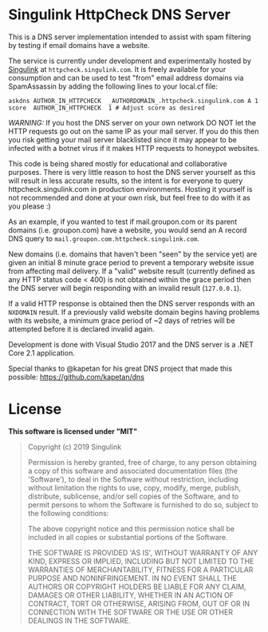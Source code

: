 # Singulink HttpCheck DNS Server

This is a DNS server implementation intended to assist with spam filtering by testing if email domains have a website.

The service is currently under development and experimentally hosted by [Singulink](http://www.singulink.com) at `httpcheck.singulink.com`. It is freely available for your consumption and can be used to test "from" email address domains via SpamAssassin by adding the following lines to your local.cf file:

```
askdns AUTHOR_IN_HTTPCHECK  _AUTHORDOMAIN_.httpcheck.singulink.com A 1
score  AUTHOR_IN_HTTPCHECK  1 # Adjust score as desired
```

*WARNING:* If you host the DNS server on your own network DO NOT let the HTTP requests go out on the same IP as your mail server. If you do this then you risk getting your mail server blacklisted since it may appear to be infected with a botnet virus if it makes HTTP requests to honeypot websites.

This code is being shared mostly for educational and collaborative purposes. There is very little reason to host the DNS server yourself as this will result in less accurate results, so the intent is for everyone to query httpcheck.singulink.com in production environments. Hosting it yourself is not recommended and done at your own risk, but feel free to do with it as you please :)

As an example, if you wanted to test if mail.groupon.com or its parent domains (i.e. groupon.com) have a website, you would send an A record DNS query to `mail.groupon.com.httpcheck.singulink.com`.

New domains (i.e. domains that haven't been "seen" by the service yet) are given an initial 8 minute grace period to prevent a temporary website issue from affecting mail delivery. If a "valid" website result (currently defined as any HTTP status code < 400) is not obtained within the grace period then the DNS server will begin responding with an invalid result (`127.0.0.1`).

If a valid HTTP response is obtained then the DNS server responds with an `NXDOMAIN` result. If a previously valid website domain begins having problems with its website, a minimum grace period of ~2 days of retries will be attempted before it is declared invalid again.

Development is done with Visual Studio 2017 and the DNS server is a .NET Core 2.1 application.

Special thanks to @kapetan for his great DNS project that made this possible: https://github.com/kapetan/dns

# License

**This software is licensed under "MIT"**

> Copyright (c) 2019 Singulink
>
> Permission is hereby granted, free of charge, to any person obtaining a copy of this software and associated documentation files (the 'Software'), to deal in the Software without restriction, including without limitation the rights to use, copy, modify, merge, publish, distribute, sublicense, and/or sell copies of the Software, and to permit persons to whom the Software is furnished to do so, subject to the following conditions:
>
> The above copyright notice and this permission notice shall be included in all copies or substantial portions of the Software.
>
> THE SOFTWARE IS PROVIDED 'AS IS', WITHOUT WARRANTY OF ANY KIND, EXPRESS OR IMPLIED, INCLUDING BUT NOT LIMITED TO THE WARRANTIES OF MERCHANTABILITY, FITNESS FOR A PARTICULAR PURPOSE AND NONINFRINGEMENT. IN NO EVENT SHALL THE AUTHORS OR COPYRIGHT HOLDERS BE LIABLE FOR ANY CLAIM, DAMAGES OR OTHER LIABILITY, WHETHER IN AN ACTION OF CONTRACT, TORT OR OTHERWISE, ARISING FROM, OUT OF OR IN CONNECTION WITH THE SOFTWARE OR THE USE OR OTHER DEALINGS IN THE SOFTWARE.
